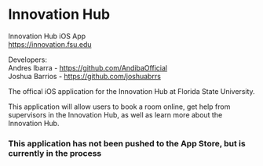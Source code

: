 <h1>Innovation Hub</h1>

Innovation Hub iOS App <br/>
https://innovation.fsu.edu <br/>

Developers: <br/>
Andres Ibarra - https://github.com/AndibaOfficial <br/>
Joshua Barrios - https://github.com/joshuabrrs <br />

The offical iOS application for the Innovation Hub at Florida State University.

This application will allow users to book a room online, get help from supervisors in the Innovation Hub, as well as learn more about the Innovation Hub.

<h3>This application has not been pushed to the App Store, but is currently in the process</h3>
